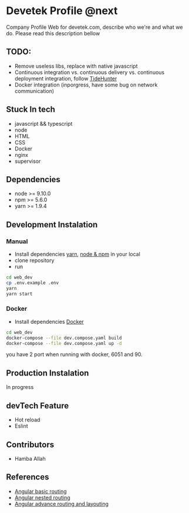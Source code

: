# Devetek Profile @next

Company Profile Web for devetek.com, describe who we're and what we do. Please read this description bellow

## TODO:

- Remove useless libs, replace with native javascript
- Continuous integration vs. continuous delivery vs. continuous deployment integration, follow [TideHunter](https://github.com/prakasa1904/webhook-terpusat-mpw)
- Docker integration (inporgress, have some bug on network communication)

## Stuck In tech

- javascript && typescript
- node
- HTML
- CSS
- Docker
- nginx
- supervisor

## Dependencies

- node >= 9.10.0
- npm >= 5.6.0
- yarn >= 1.9.4

## Development Instalation

### Manual

- Install dependencies [yarn](https://yarnpkg.com/lang/en/docs/install/), [node & npm](https://github.com/creationix/nvm#installation) in your local
- clone repository
- run

```sh
cd web_dev
cp .env.example .env
yarn
yarn start
```

### Docker

- Install dependencies [Docker](https://docs.docker.com/install/)

```sh
cd web_dev
docker-compose --file dev.compose.yaml build
docker-compose --file dev.compose.yaml up -d
```

you have 2 port when running with docker, 6051 and 90.

## Production Instalation

In progress

## devTech Feature

- Hot reload
- Eslint

## Contributors

- Hamba Allah

## References

- [Angular basic routing](https://blog.angular-university.io/angular2-router/)
- [Angular nested routing](https://blog.angular-university.io/angular-2-router-nested-routes-and-nested-auxiliary-routes-build-a-menu-navigation-system/)
- [Angular advance routing and layouting](https://thinkster.io/tutorials/building-real-world-angular-2-apps/page-layout-and-routing)
